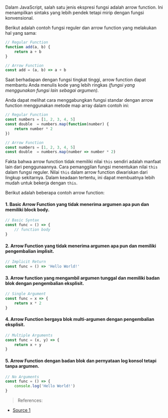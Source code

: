 Dalam JavaScript, salah satu jenis ekspresi fungsi adalah arrow function.
Ini menampilkan sintaks yang lebih pendek tetapi mirip dengan fungsi konvensional.

Berikut adalah contoh fungsi reguler dan arrow function yang melakukan hal yang sama:

```javascript
// Regular Function
function add(a, b) {
    return a + b
}

// Arrow Function
const add = (a, b) => a + b
```

Saat berhadapan dengan fungsi tingkat tinggi, arrow function dapat membantu Anda menulis kode yang lebih ringkas _(fungsi yang menggunakan fungsi lain sebagai argumen)._

Anda dapat melihat cara menggabungkan fungsi standar dengan arrow function menggunakan metode map array dalam contoh ini:

```javascript
// Regular Function
const numbers = [1, 2, 3, 4, 5]
const double  = numbers.map(function(number) {
    return number * 2
})

// Arrow Function
const numbers = [1, 2, 3, 4, 5]
const double  = numbers.map(number => number * 2)
```

Fakta bahwa arrow function tidak memiliki nilai `this` sendiri adalah manfaat lain dari penggunaannya.
Cara pemanggilan fungsi menentukan nilai `this` dalam fungsi reguler.
Nilai `this` dalam arrow function diwariskan dari lingkup sekitarnya.
Dalam keadaan tertentu, ini dapat membuatnya lebih mudah untuk bekerja dengan `this`.

Berikut adalah beberapa contoh arrow function:

#### 1. Basic Arrow Function yang tidak menerima argumen apa pun dan memiliki block body.

```javascript
// Basic Syntax
const func = () => {
    // function body
}
```

#### 2. Arrow Function yang tidak menerima argumen apa pun dan memiliki pengembalian implisit.

```javascript
// Implicit Return
const func = () => 'Hello World!'
```
#### 3. Arrow function yang mengambil argumen tunggal dan memiliki badan blok dengan pengembalian eksplisit.

```javascript
// Single Argument
const func = x => {
    return x * 2
}
```

#### 4. Arrow Function bergaya blok multi-argumen dengan pengembalian eksplisit.

```javascript
// Multiple Arguments
const func = (x, y) => {
    return x + y
}
```

#### 5. Arrow Function dengan badan blok dan pernyataan log konsol tetapi tanpa argumen.

```javascript
// No Arguments
const func = () => {
    console.log('Hello World!')
}
```



> References:
- [Source 1](https://twitter.com/csaba_kissi/status/1612086728151519232 "Source 1")